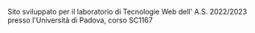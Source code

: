 Sito sviluppato per il laboratorio di Tecnologie Web dell' A.S. 2022/2023 presso l'Università di Padova, corso SC1167
